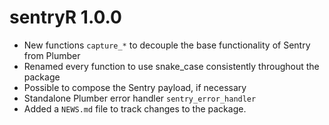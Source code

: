 # sentryR 1.0.0

* New functions `capture_*` to decouple the base functionality of Sentry
from Plumber
* Renamed every function to use snake_case consistently throughout the package
* Possible to compose the Sentry payload, if necessary
* Standalone Plumber error handler `sentry_error_handler`
* Added a `NEWS.md` file to track changes to the package.
